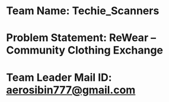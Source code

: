 # Team Name: Techie_Scanners
# Problem Statement: ReWear – Community Clothing Exchange
# Team Leader Mail ID: aerosibin777@gmail.com
